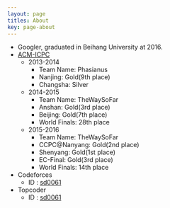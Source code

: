 ```yaml
---
layout: page
titles: About
key: page-about
---
```


- Googler, graduated in Beihang University at 2016.
- [ACM-ICPC](http://icpc.baylor.edu/ICPCID/5181XRZVOTX5)
  + 2013-2014
    + Team Name: Phasianus
    + Nanjing: Gold(9th place)
    + Changsha: Silver
  + 2014-2015
    + Team Name: TheWaySoFar
    + Anshan: Gold(3rd place)
    + Beijing: Gold(7th place)
    + World Finals: 28th place
  + 2015-2016
    + Team Name: TheWaySoFar
    + CCPC@Nanyang: Gold(2nd place)
    + Shenyang: Gold(1st place)
    + EC-Final: Gold(3rd place)
    + World Finals: 14th place
- Codeforces
  + ID : [sd0061](http://codeforces.com/profile/sd0061)
- Topcoder
  + ID : [sd0061](https://www.topcoder.com/members/sd0061/details/?track=DATA_SCIENCE&subTrack=SRM)
